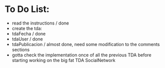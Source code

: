# To Do List:
- read the instructions / done
- create the tda:
- tdaFecha / done
- tdaUser / done
- tdaPublicacion / almost done, need some modification to the comments sections
- gotta check the implementation once of all the previous TDA before starting working on the big fat TDA SocialNetwork
